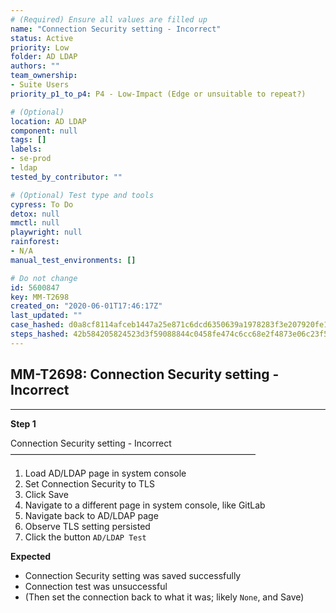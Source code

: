 ```yaml
---
# (Required) Ensure all values are filled up
name: "Connection Security setting - Incorrect"
status: Active
priority: Low
folder: AD LDAP
authors: ""
team_ownership:
- Suite Users
priority_p1_to_p4: P4 - Low-Impact (Edge or unsuitable to repeat?)

# (Optional)
location: AD LDAP
component: null
tags: []
labels:
- se-prod
- ldap
tested_by_contributor: ""

# (Optional) Test type and tools
cypress: To Do
detox: null
mmctl: null
playwright: null
rainforest:
- N/A
manual_test_environments: []

# Do not change
id: 5600847
key: MM-T2698
created_on: "2020-06-01T17:46:17Z"
last_updated: ""
case_hashed: d0a8cf8114afceb1447a25e871c6dcd6350639a1978283f3e207920fe14186e26cdb5646cc716189b62773f56284b6a9
steps_hashed: 42b584205824523d3f59088844c0458fe474c6cc68e2f4873e06c23f5a2d7933724992e56b92b8f2fb78b0be7711bf47
---
```


<!-- (Auto-generated) Based on frontmatter's "key" and "name" -->

## MM-T2698: Connection Security setting - Incorrect

---

**Step 1**

Connection Security setting - Incorrect\
————————————————————————————

1. Load AD/LDAP page in system console
2. Set Connection Security to TLS
3. Click Save
4. Navigate to a different page in system console, like GitLab
5. Navigate back to AD/LDAP page
6. Observe TLS setting persisted
7. Click the button `AD/LDAP Test`

**Expected**

- Connection Security setting was saved successfully
- Connection test was unsuccessful
- (Then set the connection back to what it was; likely `None`, and Save)
